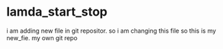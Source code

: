 # lamda_start_stop
i am adding new file in git repositor. so i am changing this file
so this is my new_fie. my own git repo 
